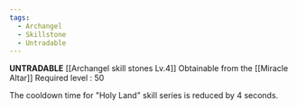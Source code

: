 ```yaml
---
tags:
  - Archangel
  - Skillstone
  - Untradable
---
```

**UNTRADABLE**
[[Archangel skill stones Lv.4]]
Obtainable from the [[Miracle Altar]]
Required level : 50

The cooldown time for "Holy Land" skill series is reduced by 4 seconds.